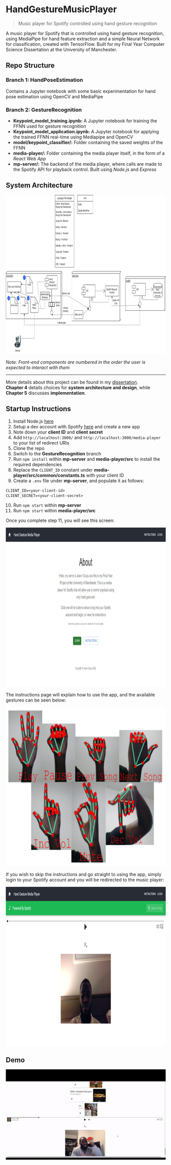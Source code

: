 # HandGestureMusicPlayer
> Music player for Spotify controlled using hand gesture recognition

A music player for Spotify that is controlled using hand gesture recognition, using MediaPipe for hand feature extraction and a simple Neural Network for classification, created with TensorFlow.
Built for my Final Year Computer Science Dissertation at the University of Manchester.

## Repo Structure

### Branch 1: HandPoseEstimation
Contains a Jupyter notebook with some basic experimentation for hand pose estimation using OpenCV and MediaPipe

### Branch 2: GestureRecognition
- **Keypoint_model_training.ipynb:** A Jupyter notebook for training the FFNN used for gesture recognition
- **Keypoint_model_application.ipynb:** A Jupyter notebook for applying the trained FFNN real-time using Mediapipe and OpenCV
- **model/keypoint_classifier/:** Folder containing the saved weights of the FFNN
- **media-player/:** Folder containing the media player itself, in the form of a _React Web App_
- **mp-server/:** The backend of the media player, where calls are made to the Spotify API for playback control. Built using _Node.js_ and _Express_

## System Architecture

<p align="center">
  <img src="https://github.com/JayO-1/HandGestureMusicPlayer/blob/main/images/Disso%20Final%20Design.drawio.png?raw=true" alt="Architecture Diagram" width="1000" height="500" />
</p>

_Note: Front-end components are numbered in the order the user is expected to interact with them_

---

More details about this project can be found in my [dissertation](https://www.overleaf.com/read/spnxstqsgfzh). <br/>
**Chapter 4** details choices for **system architecture and design**, while **Chapter 5** discusses **implementation**.

## Startup Instructions

1. Install Node.js [here](https://nodejs.org/en/download)
2. Setup a dev account with Spotify [here](https://developer.spotify.com/) and create a new app
3. Note down your **client ID** and **client secret**
4. Add `http://localhost:3000/` and `http://localhost:3000/media-player` to your list of redirect URIs
5. Clone the repo
6. Switch to the **GestureRecognition** branch
7. Run `npm install` within **mp-server** and **media-player/src** to install the required dependencies
8. Replace the `CLIENT_ID` constant under **media-player/src/common/constants.ts** with your client ID
9. Create a `.env` file under **mp-server**, and populate it as follows:
```
CLIENT_ID=<your-client-id>
CLIENT_SECRET=<your-client-secret>
```
10. Run `npm start` within **mp-server**
11. Run `npm start` within **media-player/src**

Once you complete step 11, you will see this screen:

<p align="center">
  <img src="https://github.com/JayO-1/HandGestureMusicPlayer/blob/main/images/Disso%20homepage.png?raw=true" alt="Homepage" width="1000" height="500" />
</p>

The instructions page will explain how to use the app, and the available gestures can be seen below:

<p align="center">
  <img src="https://github.com/JayO-1/HandGestureMusicPlayer/blob/main/images/available_hand_gestures-removebg-preview.png?raw=true" alt="Hand Gestures" width="700" height="500" />
</p>

If you wish to skip the instructions and go straight to using the app, simply login to your Spotify account and
you will be redirected to the music player:

<p align="center">
  <img src="https://github.com/JayO-1/HandGestureMusicPlayer/blob/main/images/Disso%20Media%20Player%20Page.png?raw=true" alt="Media Player Page" width="900" height="500" />
</p>

## Demo

<p align="center">
  <img src="https://github.com/JayO-1/HandGestureMusicPlayer/blob/main/images/Disso%20Demo.gif" alt="Demo" />
</p>
